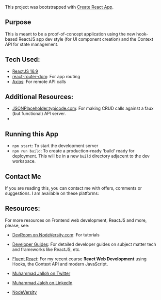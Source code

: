 This project was bootstrapped with [Create React App](https://github.com/facebook/create-react-app).

## Purpose 
This is meant to be a proof-of-concept application using the new hook-based ReactJS app dev style (for UI component creation) and the Context API for state management.


## Tech Used:
* [ReactJS 16.9](https://reactjs.org)
* [react-router-dom](https://www.npmjs.com/package/axios): For app routing
* [Axios](https://www.npmjs.com/package/axios): For  remote API calls


## Additional Resources:
* [JSONPlaceholder.typicode.com](https://JSONPlaceholder.typicode.com): For making CRUD calls against a faux (but functional) API server.
* 

## Running this App
* `npm start`: To start the development server
* `npm run build`: To create a production-ready 'build' ready for deployment. This will be in a new `build` directory adjacent to the dev workspace.

## Contact Me
If you are reading this, you can contact me with offers, comments or suggestions. I am available on these platforms:

## Resources:
For more resources on Frontend web development, ReactJS and more, please, see:
* [DevRoom on NodeVersity.com](https://nodeversity.com/dev): For tutorials
* [Developer Guides](https://nodeversity.com/versity/guides): For detailed developer guides on subject matter tech and frameworks like ReactJS, etc.
* [Fluent React](https://fluentreact.com): For my recent course **React Web Development** using Hooks, the Context API and modern JavaScript.

* [Muhammad Jalloh on Twitter](https://twitter.com/nodesultan)
* [Muhammad Jaloh on LinkedIn](https://linkedin.com/in/muhammadjalloh)
* [NodeVersity](https://nodeversity.com/)
